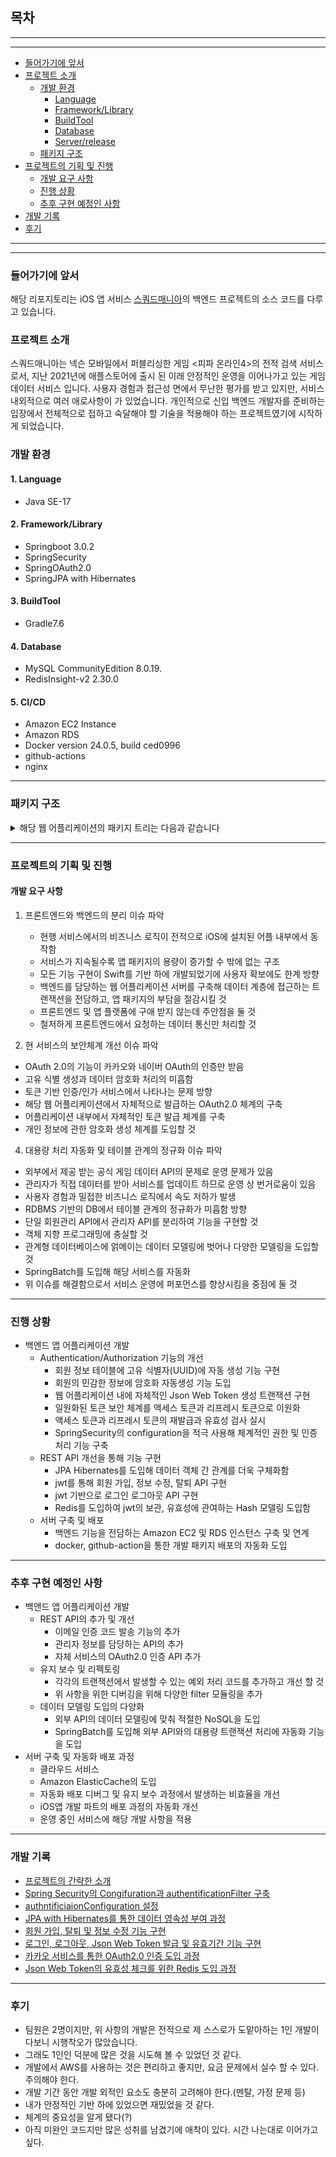 
## 목차
---
---
- [들어가기에 앞서](#들어가기에-앞서)
- [프로젝트 소개](#프로젝트-소개)
  - [개발 환경](#개발-환경)
    - [Language](#Language)
    - [Framework/Library](#Framework/Library)
    - [BuildTool](#BuildTool)
    - [Database](#Database)
    - [Server/release](#Server/release)
  - [패키지 구조](#패키지-구조)
- [프로젝트의 기획 및 진행](#프로젝트의-기획-및-진행)
  - [개발 요구 사항](#개발-요구-사항)
  - [진행 상황](#진행-상황)
  - [추후 구현 예정인 사항](#추후-구현-예정인-사항)
- [개발 기록](#개발-기록)
- [후기](#후기)

---
---
### 들어가기에 앞서
해당 리포지토리는 iOS 앱 서비스 <a href="http://squadmania.github.io">스쿼드매니아</a>의 백엔드 프로젝트의 소스 코드를 다루고 있습니다.

### 프로젝트 소개
스쿼드매니아는 넥슨 모바일에서 퍼블리싱한 게임 <피파 온라인4>의 전적 검색 서비스로서, 지난 2021년에 애플스토어에 출시 된 이래 안정적인 운영을 이어나가고 있는 게임 데이터 서비스 입니다. 사용자 경험과 접근성 면에서 무난한 평가를 받고 있지만, 서비스 내외적으로 여러 애로사항이 가 있었습니다. 개인적으로 신입 백엔드 개발자를 준비하는 입장에서 전체적으로 접하고 숙달해야 할 기술을 적용해야 하는 프로젝트였기에 시작하게 되었습니다.



### 개발 환경
#### 1. Language
- Java SE-17

#### 2. Framework/Library
- Springboot 3.0.2
- SpringSecurity
- SpringOAuth2.0
- SpringJPA with Hibernates

#### 3. BuildTool
- Gradle7.6

#### 4. Database
- MySQL CommunityEdition 8.0.19.
- RedisInsight-v2 2.30.0

#### 5. CI/CD
- Amazon EC2 Instance
- Amazon RDS
- Docker version 24.0.5, build ced0996
- github-actions
- nginx

---

### 패키지 구조
<details>
  <summary>해당 웹 어플리케이션의 패키지 트리는 다음과 같습니다</summary>
  <div markdown="1">

    
    squadmania_auth
    └─ src
       ├─ main
       │  ├─ java
       │  │  └─ com
       │  │     └─ likeurator
       │  │        └─ squadmania_auth
       │  │           ├─ auth
       │  │           │  ├─ AuthenticationController.java
       │  │           │  ├─ AuthenticationService.java
       │  │           │  ├─ AuthorizationController.java
       │  │           │  ├─ AuthorizationService.java
       │  │           │  └─ model
       │  │           │     ├─ AuthenticationRequest.java
       │  │           │     ├─ AuthenticationResponse.java
       │  │           │     ├─ RegisterRequest.java
       │  │           │     └─ RestRequest.java
       │  │           ├─ config
       │  │           │  ├─ ApplicationConfig.java
       │  │           │  ├─ filter
       │  │           │  │  ├─ CustomAccessDeniedHandler.java
       │  │           │  │  ├─ CustomAuthenticationEntryPoint.java
       │  │           │  │  ├─ JwtAuthentificationFilter.java
       │  │           │  │  └─ JwtExceptionFilter.java
       │  │           │  ├─ JwtService.java
       │  │           │  ├─ LogoutService.java
       │  │           │  └─ SecurityConfiguration.java
       │  │           ├─ demo
       │  │           │  └─ DemoController.java
       │  │           ├─ domain
       │  │           │  └─ user
       │  │           │     ├─ model
       │  │           │     │  ├─ Userinfo.java
       │  │           │     │  ├─ UserinfoDate.java
       │  │           │     │  ├─ UserInfoId.java
       │  │           │     │  ├─ UserUpdateRequest.java
       │  │           │     │  └─ UserUpdateResponse.java
       │  │           │     ├─ Role.java
       │  │           │     ├─ UserController.java
       │  │           │     ├─ UserRepository.java
       │  │           │     └─ UserService.java
       │  │           ├─ ServletInitializer.java
       │  │           ├─ SquadmaniaAuthApplication.java
       │  │           └─ token
       │  │              ├─ AccessToken.java
       │  │              ├─ RefreshToken.java
       │  │              ├─ RefreshTokenRepository.java
       │  │              ├─ TokenRepository.java
       │  │              └─ TokenType.java
       │  └─ resources
       │     ├─ application.yml
       │     ├─ static
       │     └─ templates
       └─ test
          └─ java
             └─ com
                └─ likeurator
                   └─ squadmania_auth
                      ├─ RegisterTest.java
                      └─ SquadmaniaAuthApplicationTests.java

  </div>
</details>

---
### 프로젝트의 기획 및 진행

#### 개발 요구 사항
1. 프론트엔드와 백엔드의 분리
이슈 파악
   - 현행 서비스에서의 비즈니스 로직이 전적으로 iOS에 설치된 어플 내부에서 동작함
   - 서비스가 지속될수록 앱 패키지의 용량이 증가할 수 밖에 없는 구조
   - 모든 기능 구현이 Swift를 기반 하에 개발되었기에 사용자 확보에도 한계
방향
   - 백엔드를 담당하는 웹 어플리케이션 서버를 구축해 데이터 계층에 접근하는 트랜잭션을 전담하고, 앱 패키지의 부담을 절감시킬 것 
   - 프론트엔드 및 앱 플랫폼에 구애 받지 않는데 주안점을 둘 것
   - 철저하게 프론트엔드에서 요청하는 데이터 통신만 처리할 것
  
2. 현 서비스의 보안체계 개선
이슈 파악
 - OAuth 2.0의 기능이 카카오와 네이버 OAuth의 인증만 받음
 - 고유 식별 생성과 데이터 암호화 처리의 미흡함
 - 토큰 기반 인증/인가 서비스에서 나타나는 문제
방향
 - 해당 웹 어플리케이션에서 자체적으로 발급하는 OAuth2.0 체계의 구축
 - 어플리케이션 내부에서 자체적인 토큰 발급 체계를 구축
 - 개인 정보에 관한 암호화 생성 체계를 도입할 것
 

4. 대용량 처리 자동화 및 테이블 관계의 정규화
이슈 파악
- 외부에서 제공 받는 공식 게임 데이터 API의 문제로 운영 문제가 있음
- 관리자가 직접 데이터를 받아 서비스를 업데이트 하므로 운영 상 번거로움이 있음
- 사용자 경험과 밀접한 비즈니스 로직에서 속도 저하가 발생
- RDBMS 기반의 DB에서 테이블 관계의 정규화가 미흡함
방향
- 단일 회원관리 API에서 관리자 API를 분리하여 기능을 구현할 것
- 객체 지향 프로그래밍에 충실할 것
- 관계형 데이터베이스에 얽메이는 데이터 모델링에 벗어나 다양한 모델링을 도입할 것
- SpringBatch를 도입해 해당 서비스를 자동화
- 위 이슈를 해결함으로서 서비스 운영에 퍼포먼스를 향상시킴을 중점에 둘 것
 

---
### 진행 상황
- 백엔드 앱 어플리케이션 개발
  - Authentication/Authorization 기능의 개선
    - 회원 정보 테이블에 고유 식별자(UUID)에 자동 생성 기능 구현 
    - 회원의 민감한 정보에 암호화 자동생성 기능 도입
    - 웹 어플리케이션 내에 자체적인 Json Web Token 생성 트랜잭션 구현
    - 일원화된 토큰 보안 체계를 액세스 토큰과 리프레시 토큰으로 이원화
    - 액세스 토큰과 리프레시 토큰의 재발급과 유효성 검사 실시
    - SpringSecurity의 configuration을 적극 사용해 체계적인 권한 및 인증 처리 기능 구축
  - REST API 개선을 통해 기능 구현
    - JPA Hibernates를 도입해 데이터 객체 간 관계를 더욱 구체화함 
    - jwt를 통해 회원 가입, 정보 수정, 탈퇴 API 구현
    - jwt 기반으로 로그인 로그아웃 API 구현
    - Redis를 도입하여 jwt의 보관, 유효성에 관여하는 Hash 모델링 도입함 
  - 서버 구축 및 배포
    - 백엔드 기능을 전담하는 Amazon EC2 및 RDS 인스턴스 구축 및 연계
    - docker, github-action을 통한 개발 패키지 배포의 자동화 도입
---
### 추후 구현 예정인 사항

- 백앤드 앱 어플리케이션 개발
   - REST API의 추가 및 개선
     - 이메일 인증 코드 발송 기능의 추가
     - 관리자 정보를 담당하는 API의 추가
     - 자체 서비스의 OAuth2.0 인증 API 추가
   - 유지 보수 및 리펙토링
     - 각각의 트랜잭션에서 발생할 수 있는 예외 처리 코드를 추가하고 개선 할 것
     - 위 사항을 위한 디버깅을 위해 다양한 filter 모듈링을 추가
  - 데이터 모델링 도입의 다양화
    - 외부 API의 데이터 모델링에 맞춰 적절한 NoSQL을 도입
    - SpringBatch를 도입해 외부 API와의 대용량 트랜잭션 처리에 자동화 기능을 도입
- 서버 구축 및 자동화 배포 과정
  - 클라우드 서비스
  - Amazon ElasticCache의 도입
  - 자동화 배포 디버그 및 유지 보수 과정에서 발생하는 비효율을 개선
  - iOS앱 개발 파트의 배포 과정의 자동화 개선
  - 운영 중인 서비스에 해당 개발 사항을 적용
  
----
### 개발 기록
- <a href="https://velog.io/@letelumiere/squadmania-dev-1" target="_blank"> 프로젝트의 간략한 소개</a>
- <a href="https://velog.io/@letelumiere/squadmania-dev-2" target="_blank"> Spring Security의 Congifuration과 authentificationFilter 구축</a>
- <a href="https://velog.io/@letelumiere/squadmania-dev-3" target="_blank"> authntificiaionConfiguration 설정</a>
- <a href="https://velog.io/@letelumiere/squadmania-dev-4" target="_blank"> JPA with Hibernates를 통한 데이터 영속성 부여 과정</a>
- <a href="https://velog.io/@letelumiere/squadmania-dev-5" target="_blank"> 회원 가입, 탈퇴 및 정보 수정 기능 구현</a>
- <a href="https://velog.io/@letelumiere/squadmania-dev-6" target="_blank"> 로그인, 로그아웃, Json Web Token 발급 및 유효기간 기능 구현</a>
- <a href="https://velog.io/@letelumiere/squadmania-dev-7" target="_blank"> 카카오 서비스를 통한 OAuth2.0 인증 도입 과정</a>
- <a href="https://velog.io/@letelumiere/squadmania-dev-8" target="_blank"> Json Web Token의 유효성 체크를 위한 Redis 도입 과정</a>
---

### 후기
- 팀원은 2명이지만, 위 사항의 개발은 전적으로 제 스스로가 도맡아하는 1인 개발이다보니 시행착오가 많았습니다. 
- 그래도 1인인 덕분에 많은 것을 시도해 볼 수 있었던 것 같다. 
- 개발에서 AWS를 사용하는 것은 편리하고 좋지만, 요금 문제에서 실수 할 수 있다. 주의해야 한다.
- 개발 기간 동안 개발 외적인 요소도 충분히 고려해야 한다.(멘탈, 가정 문제 등)
- 내가 안정적인 기반 하에 있었으면 재밌었을 것 같다. 
- 체계의 중요성을 알게 됐다(?)
- 아직 미완인 코드지만 많은 성취를 남겼기에 애착이 있다. 시간 나는대로 이어가고 싶다.
